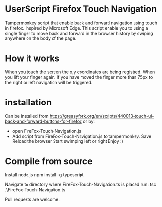 # UserScript Firefox Touch Navigation
Tampermonkey script that enable back and forward navigation using touch in firefox. Inspired by Microsoft Edge.
This script enable you to using a single finger to move back and forward in the browser history by swiping anywhere on the body of the page.

How it works
=============
When you touch the screen the x,y coordinates are being registred. When you lift your finger again. If you have moved the finger more than 75px to the right or left navigation will be triggered.

installation
=============
Can be installed from https://greasyfork.org/en/scripts/440013-touch-ui-back-and-forward-buttons-for-firefox
or by:

- open FireFox-Touch-Navigation.js
- Add script from FireFox-Touch-Navigation.js to tampermonkey.
Save
Reload the browser
Start swimping left or right
Enjoy :)

Compile from source
===================
Install node.js
npm install -g typescript

Navigate to directory where FireFox-Touch-Navigation.ts is placed
run: tsc .\FireFox-Touch-Navigation.ts

Pull requests are welcome. 
